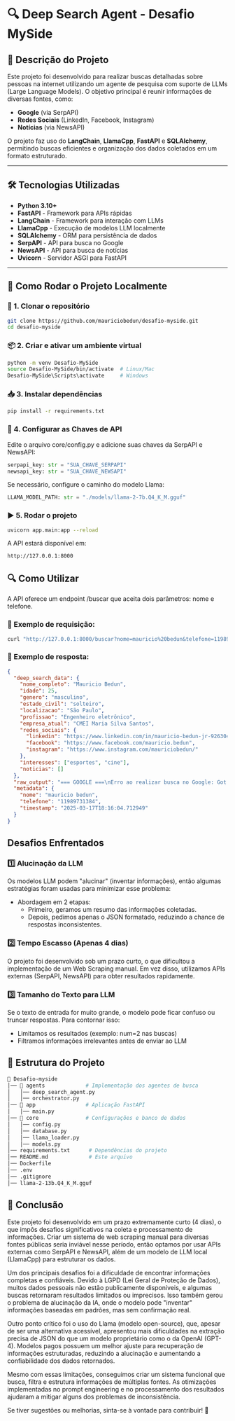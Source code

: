 # 🔍 Deep Search Agent - Desafio MySide

## 📌 Descrição do Projeto
Este projeto foi desenvolvido para realizar buscas detalhadas sobre pessoas na internet utilizando um agente de pesquisa com suporte de LLMs (Large Language Models). O objetivo principal é reunir informações de diversas fontes, como:
- **Google** (via SerpAPI)
- **Redes Sociais** (LinkedIn, Facebook, Instagram)
- **Notícias** (via NewsAPI)

O projeto faz uso do **LangChain**, **LlamaCpp**, **FastAPI** e **SQLAlchemy**, permitindo buscas eficientes e organização dos dados coletados em um formato estruturado.

---

## 🛠 Tecnologias Utilizadas
- **Python 3.10+**
- **FastAPI** - Framework para APIs rápidas
- **LangChain** - Framework para interação com LLMs
- **LlamaCpp** - Execução de modelos LLM localmente
- **SQLAlchemy** - ORM para persistência de dados
- **SerpAPI** - API para busca no Google
- **NewsAPI** - API para busca de notícias
- **Uvicorn** - Servidor ASGI para FastAPI

---

## 🚀 Como Rodar o Projeto Localmente

### 📂 1. Clonar o repositório
```bash
git clone https://github.com/mauriciobedun/desafio-myside.git
cd desafio-myside
```

### 📦 2. Criar e ativar um ambiente virtual
```bash
python -m venv Desafio-MySide
source Desafio-MySide/bin/activate  # Linux/Mac
Desafio-MySide\Scripts\activate     # Windows
```

### 📥 3. Instalar dependências
```bash
pip install -r requirements.txt
```

### 🔑 4. Configurar as Chaves de API
Edite o arquivo core/config.py e adicione suas chaves da SerpAPI e NewsAPI:
```python
serpapi_key: str = "SUA_CHAVE_SERPAPI"
newsapi_key: str = "SUA_CHAVE_NEWSAPI"
```

Se necessário, configure o caminho do modelo Llama:
```python
LLAMA_MODEL_PATH: str = "./models/llama-2-7b.Q4_K_M.gguf"
```

### ▶️ 5. Rodar o projeto
```bash
uvicorn app.main:app --reload
```

A API estará disponível em:
```ccp
http://127.0.0.1:8000
```

## 🔍 Como Utilizar
A API oferece um endpoint /buscar que aceita dois parâmetros: nome e telefone.

### 📌 Exemplo de requisição:
```bash
curl "http://127.0.0.1:8000/buscar?nome=mauricio%20bedun&telefone=11989731384"
```

### 📌 Exemplo de resposta:
```json
{
  "deep_search_data": {
    "nome_completo": "Mauricio Bedun",
    "idade": 25,
    "genero": "masculino",
    "estado_civil": "solteiro",
    "localizacao": "São Paulo",
    "profissao": "Engenheiro eletrônico",
    "empresa_atual": "CMEI Maria Silva Santos",
    "redes_sociais": {
      "linkedin": "https://www.linkedin.com/in/mauricio-bedun-jr-92630415b/",
      "facebook": "https://www.facebook.com/mauricio.bedun",
      "instagram": "https://www.instagram.com/mauriciobedun/"
    },
    "interesses": ["esportes", "cine"],
    "noticias": []
  },
  "raw_output": "=== GOOGLE ===\nErro ao realizar busca no Google: Got error from SerpAPI: Google hasn't returned any results for this query...",
  "metadata": {
    "nome": "mauricio bedun",
    "telefone": "11989731384",
    "timestamp": "2025-03-17T18:16:04.712949"
  }
}
```

## Desafios Enfrentados
### 1️⃣ Alucinação da LLM
Os modelos LLM podem "alucinar" (inventar informações), então algumas estratégias foram usadas para minimizar esse problema:

- Abordagem em 2 etapas:
    - Primeiro, geramos um resumo das informações coletadas.
    - Depois, pedimos apenas o JSON formatado, reduzindo a chance de respostas inconsistentes.
### 2️⃣ Tempo Escasso (Apenas 4 dias)
O projeto foi desenvolvido sob um prazo curto, o que dificultou a implementação de um Web Scraping manual. Em vez disso, utilizamos APIs externas (SerpAPI, NewsAPI) para obter resultados rapidamente.

### 3️⃣ Tamanho do Texto para LLM
Se o texto de entrada for muito grande, o modelo pode ficar confuso ou truncar respostas. Para contornar isso:

- Limitamos os resultados (exemplo: num=2 nas buscas)
- Filtramos informações irrelevantes antes de enviar ao LLM

## 📄 Estrutura do Projeto

```bash
📂 Desafio-myside
│── 📂 agents             # Implementação dos agentes de busca
│   │── deep_search_agent.py
│   │── orchestrator.py
│── 📂 app                # Aplicação FastAPI
│   │── main.py
│── 📂 core               # Configurações e banco de dados
│   │── config.py
│   │── database.py
│   │── llama_loader.py
│   │── models.py
│── requirements.txt      # Dependências do projeto
│── README.md             # Este arquivo
│── Dockerfile
│── .env
│── .gitignore
│── llama-2-13b.Q4_K_M.gguf
```

## 🏁 Conclusão
Este projeto foi desenvolvido em um prazo extremamente curto (4 dias), o que impôs desafios significativos na coleta e processamento de informações. Criar um sistema de web scraping manual para diversas fontes públicas seria inviável nesse período, então optamos por usar APIs externas como SerpAPI e NewsAPI, além de um modelo de LLM local (LlamaCpp) para estruturar os dados.

Um dos principais desafios foi a dificuldade de encontrar informações completas e confiáveis. Devido à LGPD (Lei Geral de Proteção de Dados), muitos dados pessoais não estão publicamente disponíveis, e algumas buscas retornaram resultados limitados ou imprecisos. Isso também gerou o problema de alucinação da IA, onde o modelo pode "inventar" informações baseadas em padrões, mas sem confirmação real.

Outro ponto crítico foi o uso do Llama (modelo open-source), que, apesar de ser uma alternativa acessível, apresentou mais dificuldades na extração precisa de JSON do que um modelo proprietário como o da OpenAI (GPT-4). Modelos pagos possuem um melhor ajuste para recuperação de informações estruturadas, reduzindo a alucinação e aumentando a confiabilidade dos dados retornados.

Mesmo com essas limitações, conseguimos criar um sistema funcional que busca, filtra e estrutura informações de múltiplas fontes. As otimizações implementadas no prompt engineering e no processamento dos resultados ajudaram a mitigar alguns dos problemas de inconsistência.

Se tiver sugestões ou melhorias, sinta-se à vontade para contribuir! 🚀